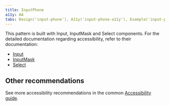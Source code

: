 ```yaml
---
title: InputPhone
a11y: AA
tabs: Design('input-phone'), A11y('input-phone-a11y'), Example('input-phone-code'), Changelog('input-phone-changelog')
---
```


This pattern is built with Input, InputMask and Select components. For the detailed documentation regarding accessibility, refer to their documentation:

- [Input](/components/input/input-a11y)
- [InputMask](/components/input-mask/input-mask-a11y)
- [Select](/components/select/select-a11y)

## Other recommendations

See more accessibility recommendations in the common [Accessibility guide](/core-principles/a11y/a11y).

